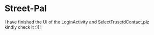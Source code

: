 # Street-Pal
I have finished the UI of the LoginActivity and SelectTrusetdContact,plz kindly check it :))!
